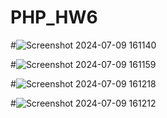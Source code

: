 # PHP_HW6
#![Screenshot 2024-07-09 161140](https://github.com/CeriiZedF/PHP_HW6/assets/60105990/5ccbf882-9235-4c35-801f-ec75755d1458)


#![Screenshot 2024-07-09 161159](https://github.com/CeriiZedF/PHP_HW6/assets/60105990/5899394d-cb3d-4292-8956-774322a9685a)


#![Screenshot 2024-07-09 161218](https://github.com/CeriiZedF/PHP_HW6/assets/60105990/9214451a-cf1c-444c-93de-0563ee0c58b6)


#![Screenshot 2024-07-09 161212](https://github.com/CeriiZedF/PHP_HW6/assets/60105990/2a7e4f04-0277-45d6-9f4b-ab1ac311f2db)
